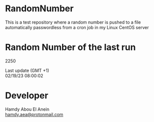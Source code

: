 # RandomNumber    
This is a test repository where a random number is pushed to a file automatically passwordless from a cron job in my Linux CentOS server    
# Random Number of the last run   
2250
      
Last update (GMT +1)    
02/19/23 08:00:02
# Developer    
Hamdy Abou El Anein   
hamdy.aea@protonmail.com

